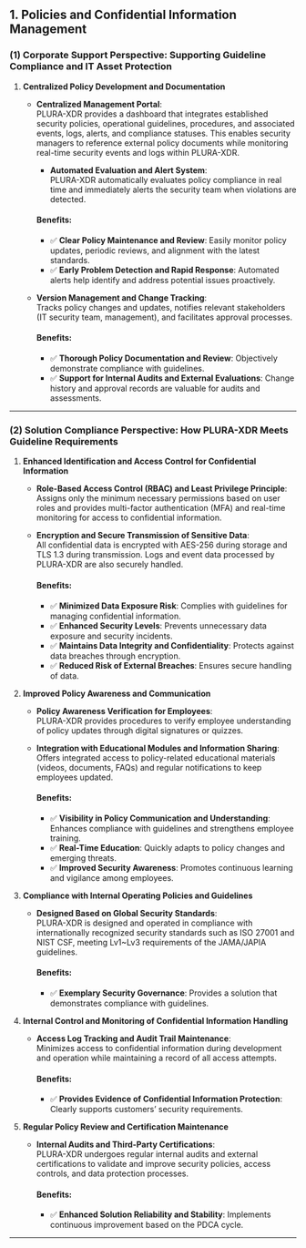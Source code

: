 ## **1. Policies and Confidential Information Management**

### **(1) Corporate Support Perspective: Supporting Guideline Compliance and IT Asset Protection**

1. **Centralized Policy Development and Documentation**  
   - **Centralized Management Portal**:  
     PLURA-XDR provides a dashboard that integrates established security policies, operational guidelines, procedures, and associated events, logs, alerts, and compliance statuses. This enables security managers to reference external policy documents while monitoring real-time security events and logs within PLURA-XDR.  
     - **Automated Evaluation and Alert System**:  
       PLURA-XDR automatically evaluates policy compliance in real time and immediately alerts the security team when violations are detected.

     #### Benefits:
     - ✅ **Clear Policy Maintenance and Review**: Easily monitor policy updates, periodic reviews, and alignment with the latest standards.  
     - ✅ **Early Problem Detection and Rapid Response**: Automated alerts help identify and address potential issues proactively.  

   - **Version Management and Change Tracking**:  
     Tracks policy changes and updates, notifies relevant stakeholders (IT security team, management), and facilitates approval processes.

     #### Benefits:
     - ✅ **Thorough Policy Documentation and Review**: Objectively demonstrate compliance with guidelines.  
     - ✅ **Support for Internal Audits and External Evaluations**: Change history and approval records are valuable for audits and assessments.  

---

### **(2) Solution Compliance Perspective: How PLURA-XDR Meets Guideline Requirements**

1. **Enhanced Identification and Access Control for Confidential Information**  
   - **Role-Based Access Control (RBAC) and Least Privilege Principle**:  
     Assigns only the minimum necessary permissions based on user roles and provides multi-factor authentication (MFA) and real-time monitoring for access to confidential information.  
   - **Encryption and Secure Transmission of Sensitive Data**:  
     All confidential data is encrypted with AES-256 during storage and TLS 1.3 during transmission. Logs and event data processed by PLURA-XDR are also securely handled.  

     #### Benefits:
     - ✅ **Minimized Data Exposure Risk**: Complies with guidelines for managing confidential information.  
     - ✅ **Enhanced Security Levels**: Prevents unnecessary data exposure and security incidents.  
     - ✅ **Maintains Data Integrity and Confidentiality**: Protects against data breaches through encryption.  
     - ✅ **Reduced Risk of External Breaches**: Ensures secure handling of data.  

2. **Improved Policy Awareness and Communication**  
   - **Policy Awareness Verification for Employees**:  
     PLURA-XDR provides procedures to verify employee understanding of policy updates through digital signatures or quizzes.  
   - **Integration with Educational Modules and Information Sharing**:  
     Offers integrated access to policy-related educational materials (videos, documents, FAQs) and regular notifications to keep employees updated.  

     #### Benefits:
     - ✅ **Visibility in Policy Communication and Understanding**: Enhances compliance with guidelines and strengthens employee training.  
     - ✅ **Real-Time Education**: Quickly adapts to policy changes and emerging threats.  
     - ✅ **Improved Security Awareness**: Promotes continuous learning and vigilance among employees.  

3. **Compliance with Internal Operating Policies and Guidelines**  
   - **Designed Based on Global Security Standards**:  
     PLURA-XDR is designed and operated in compliance with internationally recognized security standards such as ISO 27001 and NIST CSF, meeting Lv1~Lv3 requirements of the JAMA/JAPIA guidelines.  

     #### Benefits:
     - ✅ **Exemplary Security Governance**: Provides a solution that demonstrates compliance with guidelines.  

4. **Internal Control and Monitoring of Confidential Information Handling**  
   - **Access Log Tracking and Audit Trail Maintenance**:  
     Minimizes access to confidential information during development and operation while maintaining a record of all access attempts.  

     #### Benefits:
     - ✅ **Provides Evidence of Confidential Information Protection**: Clearly supports customers’ security requirements.  

5. **Regular Policy Review and Certification Maintenance**  
   - **Internal Audits and Third-Party Certifications**:  
     PLURA-XDR undergoes regular internal audits and external certifications to validate and improve security policies, access controls, and data protection processes.  

     #### Benefits:
     - ✅ **Enhanced Solution Reliability and Stability**: Implements continuous improvement based on the PDCA cycle.  

---
